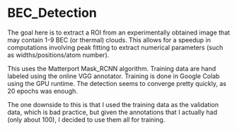 # BEC_Detection

The goal here is to extract a ROI from an experimentally obtained image that may contain 1-9 BEC (or thermal) clouds.  This allows for a speedup in computations involving peak fitting to extract numerical parameters (such as widths/positions/atom number).

This uses the Matterport Mask_RCNN algorithm.  Training data are hand labeled using the online VGG annotator.  Training is done in Google Colab using the GPU runtime.  The detection seems to converge pretty quickly, as 20 epochs was enough.

The one downside to this is that I used the training data as the validation data, which is bad practice, but given the annotations that I actually had (only about 100), I decided to use them all for training.


